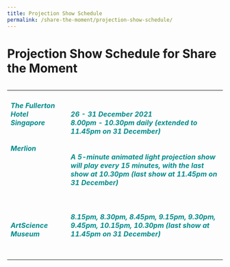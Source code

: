 ```yaml
---
title: Projection Show Schedule
permalink: /share-the-moment/projection-show-schedule/
---
```

# Projection Show Schedule for Share the Moment

<table class="table-v">
<table style="width:100%">
    <tr>
    <td>
     <h5><font color="darkcyan"><b>The Fullerton Hotel Singapore <br><br><br> Merlion<br><br><br><br><br><br><br><br><br>ArtScience Museum</b></font></h5>
     <br>
    </td>
    <td>
      <h5><font color="darkcyan">26 - 31 December 2021</font>
      <font color="darkcyan"><br>8.00pm - 10.30pm daily (extended to 11.45pm on 31 December)</font><br><font color="darkcyan"><br><br>A 5-minute animated light projection show will play every 15 minutes, with the last show at 10.30pm (last show at 11.45pm on 31 December)<br><br><br><br>8.15pm, 8.30pm, 8.45pm, 9.15pm, 9.30pm, 9.45pm, 10.15pm, 10.30pm (last show at 11.45pm on 31 December)</font></h5>
<tr>